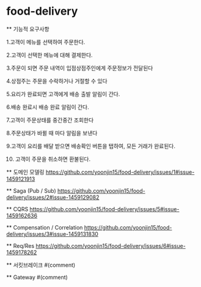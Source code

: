 # food-delivery

** 기능적 요구사항

1.고객이 메뉴를 선택하여 주문한다.

2.고객이 선택한 메뉴에 대해 결제한다.

3.주문이 되면 주문 내역이 입점상점주인에게 주문정보가 전달된다

4.상점주는 주문을 수락하거나 거절할 수 있다

5.요리가 완료되면 고객에게 배송 출발 알림이 간다.

6.배송 완료시 배송 완료 알림이 간다.

7.고객이 주문상태를 중간중간 조회한다

8.주문상태가 바뀔 때 마다 알림을 보낸다

9.고객이 요리를 배달 받으면 배송확인 버튼을 탭하여, 모든 거래가 완료된다.

10. 고객이 주문을 취소하면 환불된다.


** 도메인 모델링
https://github.com/yoonjin15/food-delivery/issues/1#issue-1459121913

** Saga (Pub / Sub)
https://github.com/yoonjin15/food-delivery/issues/2#issue-1459129082

** CQRS
https://github.com/yoonjin15/food-delivery/issues/5#issue-1459162636

** Compensation / Correlation
https://github.com/yoonjin15/food-delivery/issues/3#issue-1459131830

** Req/Res
https://github.com/yoonjin15/food-delivery/issues/6#issue-1459178262

** 서킷브레이크
#(comment)

** Gateway
#(comment)
